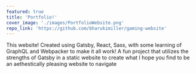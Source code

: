 ```yaml
---
featured: true
title: 'Portfolio!'
cover_image: './images/PortfolioWebsite.png'
repo_link: 'https://github.com/bharukimiller/gaming-website'
---
```


This website! Created using Gatsby, React, Sass, with some learning of GraphQL and Webpacker to make it all work! A fun project that utilizes the strengths of Gatsby in a static website to create what I hope you find to be an aethestically pleasing website to navigate
